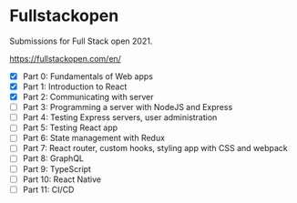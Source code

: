 # Fullstackopen

Submissions for Full Stack open 2021.

https://fullstackopen.com/en/

- [x] Part 0: Fundamentals of Web apps
- [x] Part 1: Introduction to React
- [x] Part 2: Communicating with server
- [ ] Part 3: Programming a server with NodeJS and Express
- [ ] Part 4: Testing Express servers, user administration
- [ ] Part 5: Testing React app
- [ ] Part 6: State management with Redux
- [ ] Part 7: React router, custom hooks, styling app with CSS and webpack
- [ ] Part 8: GraphQL
- [ ] Part 9: TypeScript
- [ ] Part 10: React Native
- [ ] Part 11: CI/CD
